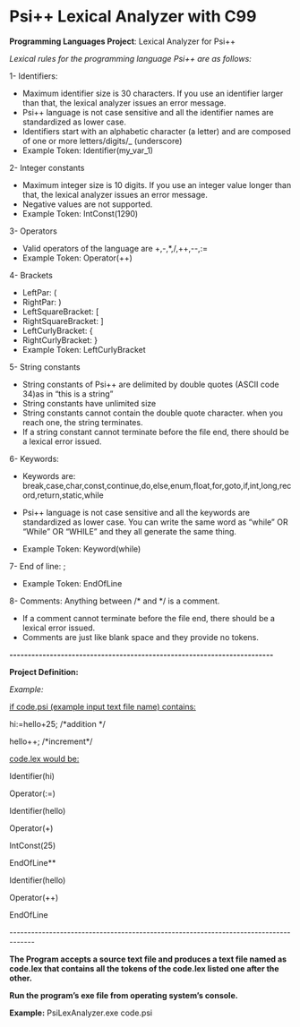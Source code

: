 # Psi++ Lexical Analyzer with C99

**Programming Languages Project**: Lexical Analyzer for Psi++

*Lexical rules for the programming language Psi++ are as follows:*

1- Identifiers: 

- Maximum identifier size is 30 characters. If you use an identifier larger than that, the lexical analyzer issues an error message.
- Psi++ language is not case sensitive and all the identifier names are standardized as lower case.
- Identifiers start with an alphabetic character (a letter) and are composed of one or more letters/digits/\_ (underscore)
- Example Token: Identifier(my\_var\_1)

2- Integer constants

- Maximum integer size is 10 digits. If you use an integer value longer than that, the lexical analyzer issues an error message.
- Negative values are not supported.
- Example Token: IntConst(1290)

3- Operators

- Valid operators of the language are +,-,\*,/,++,--,:=
- Example Token: Operator(++)

4- Brackets

- LeftPar: (
- RightPar: )
- LeftSquareBracket: [
- RightSquareBracket: ]
- LeftCurlyBracket:  { 
- RightCurlyBracket:  }
- Example Token: LeftCurlyBracket

5- String constants

- String constants of Psi++ are delimited by double quotes (ASCII code 34)as in “this is a string”
- String constants have unlimited size
- String constants cannot contain the double quote character. when you reach one, the string terminates.
- If a string constant cannot terminate before the file end, there should be a lexical error issued.

6- Keywords:

- Keywords are: break,case,char,const,continue,do,else,enum,float,for,goto,if,int,long,record,return,static,while

- Psi++ language is not case sensitive and all the keywords are standardized as lower case. You can write the same word as “while” OR “While” OR “WHILE” and they all generate the same thing.
- Example Token: Keyword(while)

7- End of line:  ;

- Example Token: EndOfLine

8- Comments: Anything between /\* and \*/ is a comment.

- If a comment cannot terminate before the file end, there should be a lexical error issued.
- Comments are just like blank space and they provide no tokens.

**------------------------------------------------------------------------**

**Project Definition:** 

*Example:*

<u>if code.psi (example input text file name) contains:</u>

hi:=hello+25; /\*addition \*/

hello++; /\*increment\*/

<u>code.lex would be:</u>

Identifier(hi)

Operator(:=)

Identifier(hello)

Operator(+)

IntConst(25)

EndOfLine** 

Identifier(hello)

Operator(++)

EndOfLine

\-------------------------------------------------------------------------------------

**The Program accepts a source text file and produces a text file named as code.lex that contains all the tokens of the code.lex listed one after the other.** 

**Run the program’s exe file from operating system’s console.**

**Example:** PsiLexAnalyzer.exe code.psi

